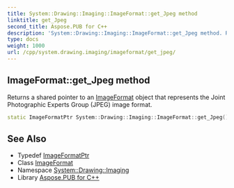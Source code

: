 ```yaml
---
title: System::Drawing::Imaging::ImageFormat::get_Jpeg method
linktitle: get_Jpeg
second_title: Aspose.PUB for C++
description: 'System::Drawing::Imaging::ImageFormat::get_Jpeg method. Returns a shared pointer to an ImageFormat object that represents the Joint Photographic Experts Group (JPEG) image format in C++.'
type: docs
weight: 1000
url: /cpp/system.drawing.imaging/imageformat/get_jpeg/
---
```

## ImageFormat::get_Jpeg method


Returns a shared pointer to an [ImageFormat](../) object that represents the Joint Photographic Experts Group (JPEG) image format.

```cpp
static ImageFormatPtr System::Drawing::Imaging::ImageFormat::get_Jpeg()
```

## See Also

* Typedef [ImageFormatPtr](../../imageformatptr/)
* Class [ImageFormat](../)
* Namespace [System::Drawing::Imaging](../../)
* Library [Aspose.PUB for C++](../../../)
